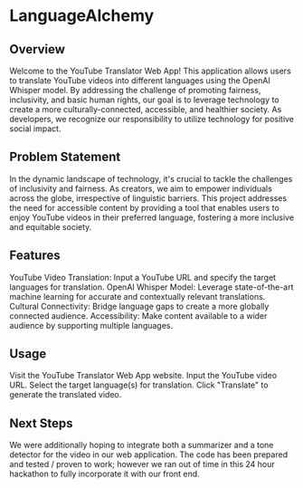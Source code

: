 # LanguageAlchemy

## Overview
Welcome to the YouTube Translator Web App! This application allows users to translate YouTube videos into different languages using the OpenAI Whisper model. By addressing the challenge of promoting fairness, inclusivity, and basic human rights, our goal is to leverage technology to create a more culturally-connected, accessible, and healthier society. As developers, we recognize our responsibility to utilize technology for positive social impact.

## Problem Statement
In the dynamic landscape of technology, it's crucial to tackle the challenges of inclusivity and fairness. As creators, we aim to empower individuals across the globe, irrespective of linguistic barriers. This project addresses the need for accessible content by providing a tool that enables users to enjoy YouTube videos in their preferred language, fostering a more inclusive and equitable society.

## Features
YouTube Video Translation: Input a YouTube URL and specify the target languages for translation.
OpenAI Whisper Model: Leverage state-of-the-art machine learning for accurate and contextually relevant translations.
Cultural Connectivity: Bridge language gaps to create a more globally connected audience.
Accessibility: Make content available to a wider audience by supporting multiple languages.

## Usage
Visit the YouTube Translator Web App website.
Input the YouTube video URL.
Select the target language(s) for translation.
Click "Translate" to generate the translated video.

## Next Steps
We were additionally hoping to integrate both a summarizer and a tone detector for the video in our web application. The code has been prepared and tested / proven to work; however we ran out of time in this 24 hour hackathon to fully incorporate it with our front end. 
